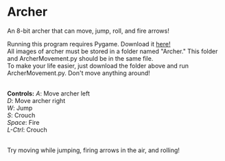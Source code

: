 # Archer
An 8-bit archer that can move, jump, roll, and fire arrows! 

Running this program requires Pygame. Download it <a href="https://bitbucket.org/pygame/pygame/downloads" target="a_blank"> here! </a> <br>
All images of archer must be stored in a folder named "Archer." This folder and ArcherMovement.py should be in the same file. <br>
To make your life easier, just download the folder above and run ArcherMovement.py. Don't move anything around! <br><br> 

<b>Controls:</b>
<i>A</i>: Move archer left <br> 
<i>D</i>: Move archer right <br> 
<i>W</i>: Jump <br> 
<i>S</i>: Crouch <br> 
<i>Space</i>: Fire <br> 
<i>L-Ctrl</i>: Crouch <br><br> 

Try moving while jumping, firing arrows in the air, and rolling!



